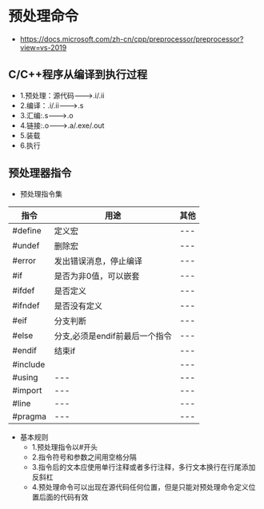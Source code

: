 # 预处理命令

- https://docs.microsoft.com/zh-cn/cpp/preprocessor/preprocessor?view=vs-2019

## C/C++程序从编译到执行过程

- 1.预处理：源代码--->.i/.ii
- 2.编译：.i/.ii--->.s
- 3.汇编:.s--->.o
- 4.链接:.o--->.a/.exe/.out
- 5.装载
- 6.执行

## 预处理器指令

- 预处理指令集

| 指令     | 用途                           | 其他 |
| -------- | ------------------------------ | ---- |
| #define  | 定义宏                         | ---  |
| #undef   | 删除宏                         | ---  |
| #error   | 发出错误消息，停止编译         | ---  |
| #if      | 是否为非0值，可以嵌套          | ---  |
| #ifdef   | 是否定义                       | ---  |
| #ifndef  | 是否没有定义                   | ---  |
| #eif     | 分支判断                       | ---  |
| #else    | 分支,必须是endif前最后一个指令 | ---  |
| #endif   | 结束if                         | ---  |
| #include |                                | ---  |
| #using   | ---                            | ---  |
| #import  | ---                            | ---  |
| #line    | ---                            | ---  |
| #pragma  | ---                            | ---  |

- 基本规则
  - 1.预处理指令以#开头
  - 2.指令符号和参数之间用空格分隔
  - 3.指令后的文本应使用单行注释或者多行注释，多行文本换行在行尾添加反斜杠
  - 4.预处理命令可以出现在源代码任何位置，但是只能对预处理命令定义位置后面的代码有效